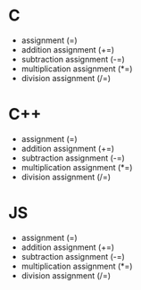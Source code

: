 # C
- assignment (=)
- addition assignment (+=)
- subtraction assignment (-=)
- multiplication assignment (\*=)
- division assignment (/=)
# C++
- assignment (=)
- addition assignment (+=)
- subtraction assignment (-=)
- multiplication assignment (\*=)
- division assignment (/=)
# JS
- assignment (=)
- addition assignment (+=)
- subtraction assignment (-=)
- multiplication assignment (\*=)
- division assignment (/=)